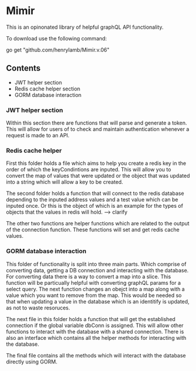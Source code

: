 # Mimir

This is an opinonated library of helpful graphQL API functionality.

To download use the following command: 

go get "github.com/henrylamb/Mimir.v.06"

## Contents

- JWT helper section
- Redis cache helper section 
- GORM database interaction

### JWT helper section 

Within this section there are functions that will parse and generate a token. This will allow for users of to check and maintain authentication whenever a request is made to an API. 

### Redis cache helper

First this folder holds a file which aims to help you create a redis key in the order of which the keyCondintions are inputed. This will allow you to convert the map of values that were updated or the object that was updated into a string which will allow a key to be created. 

The second folder holds a function that will connect to the redis database depending to the inputed address values and a test value which can be inputed once. Or this is the object of which is an example for the types of objects that the values in redis will hold. --> clarify

The other two functions are helper functions which are related to the output of the connection function. These functions will set and get redis cache values. 

### GORM database interaction

This folder of functionality is split into three main parts. Which comprise of converting data, getting a DB connection and interacting with the database. 
For converting data there is a way to convert a map into a slice. This function will be particually helpful with converting graphQL params for a select query. 
The next function changes an obejct into a map along with a value which you want to remove from the map. This would be needed so that when updating a value in the database which is an identitify is updated, as not to waste resoruces. 

The next file in this folder holds a function that will get the established connection if the global variable dbConn is assigned. This will allow other functions to interact with the database with a shared connection. There is also an interface which contains all the helper methods for interacting with the database. 

The final file contains all the methods which will interact with the database directly using GORM.

